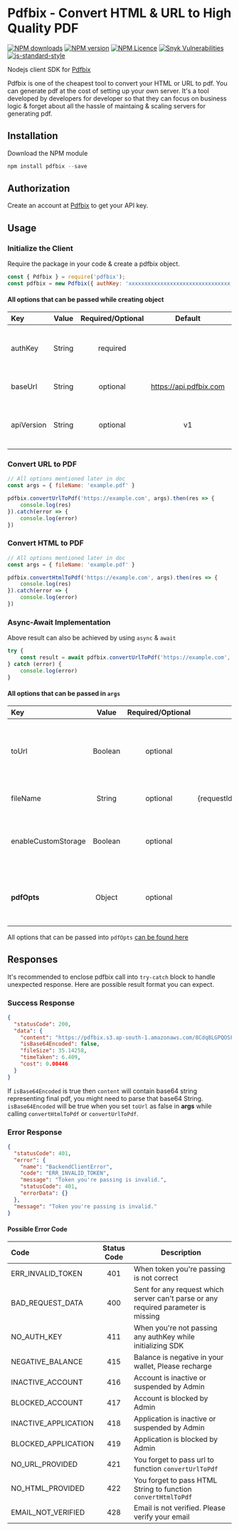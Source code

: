 # Pdfbix - Convert HTML & URL to High Quality PDF

[![NPM downloads](https://img.shields.io/npm/dt/pdfbix.svg?style=flat)](https://www.npmjs.com/package/pdfbix)
[![NPM version](https://img.shields.io/npm/v/pdfbix.svg?style=flat&label=version)](https://www.npmjs.com/package/pdfbix)
[![NPM Licence](https://img.shields.io/npm/l/pdfbix.svg?style=flat)](https://www.npmjs.com/package/pdfbix)
[![Snyk Vulnerabilities](https://img.shields.io/snyk/vulnerabilities/npm/pdfbix.svg?style=flat)](https://www.npmjs.com/package/pdfbix)
[![js-standard-style](https://img.shields.io/badge/code%20style-standard-brightgreen.svg?style=flat)](https://standardjs.com/)

Nodejs client SDK for [Pdfbix](https://www.pdfbix.com/)

Pdfbix is one of the cheapest tool to convert your HTML or URL to pdf. You can generate pdf at the cost of setting up your own server. It's a tool developed by developers for developer so that they can focus on business logic & forget about all the hassle of maintaing & scaling servers for generating pdf.

## Installation

Download the NPM module

```javascript
npm install pdfbix --save
```

## Authorization

Create an account at [Pdfbix](https://www.pdfbix.com/signup) to get your API key.

## Usage

### Initialize the Client

Require the package in your code & create a pdfbix object.

```javascript
const { Pdfbix } = require('pdfbix');
const pdfbix = new Pdfbix({ authKey: 'xxxxxxxxxxxxxxxxxxxxxxxxxxxxxxxx' });
```

#### All options that can be passed while creating object

| Key        | Value  | Required/Optional |         Default          |                               Description |
| :--------- | :----: | :---------------: | :----------------------: | ----------------------------------------: |
| authKey    | String |     required      |                          | Required to validate request made via sdk |
| baseUrl    | String |     optional      | <https://api.pdfbix.com> |            Used as base URL for all calls |
| apiVersion | String |     optional      |            v1            |   Changed when breaking changes are added |

### Convert URL to PDF

```javascript
// All options mentioned later in doc
const args = { fileName: 'example.pdf' }

pdfbix.convertUrlToPdf('https://example.com', args).then(res => {
    console.log(res)
}).catch(error => {
    console.log(error)
})
```

### Convert HTML to PDF

```javascript
// All options mentioned later in doc
const args = { fileName: 'example.pdf' }

pdfbix.convertHtmlToPdf('https://example.com', args).then(res => {
    console.log(res)
}).catch(error => {
    console.log(error)
})
```

### Async-Await Implementation

Above result can also be achieved by using `async` & `await`

```javascript
try {
    const result = await pdfbix.convertUrlToPdf('https://example.com', args)
} catch (error) {
    console.log(error)
}
```

#### All options that can be passed in `args`

| Key                 |  Value  | Required/Optional |            Default            | Description                                                                         |
| :------------------ | :-----: | :---------------: | :---------------------------: | ----------------------------------------------------------------------------------- |
| toUrl               | Boolean |     optional      |             true              | `true`: return a link to download pdf; `false`: return base64 representation of pdf |
| fileName            | String  |     optional      | {requestId}_{currentDatetime} | Custom file name given to file                                                      |
| enableCustomStorage | Boolean |     optional      |             false             | If enabled all files will be saved to configured s3 bucket in dashboard             |
| **pdfOpts**         | Object  |     optional      |              {}               | Puppeteer options that can be passed, to configure final pdf                        |

All options that can be passed into `pdfOpts` [can be found here](https://pptr.dev/#?product=Puppeteer&version=main&show=api-pagepdfoptions)

## Responses

It's recommended to enclose pdfbix call into `try-catch` block to handle unexpected response. Here are possible result format you can expect.

### Success Response

```json
{
  "statusCode": 200,
  "data": {
    "content": "https://pdfbix.s3.ap-south-1.amazonaws.com/8Cdq8LGPQOSF1vUpTlOwqQ-0000002962-1610833500980.pdf",
    "isBase64Encoded": false,
    "fileSize": 35.14258,
    "timeTaken": 6.409,
    "cost": 0.00446
  }
}
```

If `isBase64Encoded` is true then `content` will contain base64 string representing final pdf, you might need to parse that base64 String. `isBase64Encoded` will be true when you set `toUrl` as false in **args** while calling `convertHtmlToPdf` or `convertUrlToPdf`.

### Error Response

```json
{
  "statusCode": 401,
  "error": {
    "name": "BackendClientError",
    "code": "ERR_INVALID_TOKEN",
    "message": "Token you're passing is invalid.",
    "statusCode": 401,
    "errorData": {}
  },
  "message": "Token you're passing is invalid."
}
```

#### Possible Error Code

| Code                 | Status Code | Description                                                                        |
| :------------------- | :---------: | ---------------------------------------------------------------------------------- |
| ERR_INVALID_TOKEN    |     401     | When token you're passing is not correct                                           |
| BAD_REQUEST_DATA     |     400     | Sent for any request which server can't parse or any required parameter is missing |
| NO_AUTH_KEY          |     411     | When you're not passing any authKey while initializing SDK                         |
| NEGATIVE_BALANCE     |     415     | Balance is negative in your wallet, Please recharge                                |
| INACTIVE_ACCOUNT     |     416     | Account is inactive or suspended by Admin                                          |
| BLOCKED_ACCOUNT      |     417     | Account is blocked by Admin                                                        |
| INACTIVE_APPLICATION |     418     | Application is inactive or suspended by Admin                                      |
| BLOCKED_APPLICATION  |     419     | Application is blocked by Admin                                                    |
| NO_URL_PROVIDED      |     421     | You forget to pass url to function `convertUrlToPdf`                               |
| NO_HTML_PROVIDED     |     422     | You forget to pass HTML String to function `convertHtmlToPdf`                      |
| EMAIL_NOT_VERIFIED   |     428     | Email is not verified. Please verify your email                                    |
